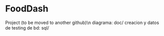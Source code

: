 # FoodDash
Project (to be moved to another github)\n
diagrama: doc/
creacion y datos de testing de bd: sql/
